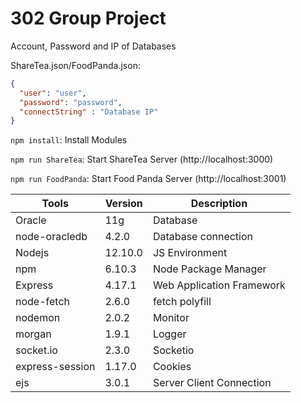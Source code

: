 # 302 Group Project

Account, Password and IP of Databases

ShareTea.json/FoodPanda.json:

```json
{
  "user": "user",
  "password": "password",
  "connectString" : "Database IP"
}
```

`npm install`: Install Modules

`npm run ShareTea`: Start ShareTea Server (http://localhost:3000)

`npm run FoodPanda`: Start Food Panda Server (http://localhost:3001)

| Tools                 | Version | Description               |
|-----------------------|---------|---------------------------|
| Oracle                | 11g     | Database                  |
| node-oracledb         | 4.2.0   | Database connection       |
| Nodejs                | 12.10.0 | JS Environment            |
| npm                   | 6.10.3  | Node Package Manager      |
| Express               | 4.17.1  | Web Application Framework |
| node-fetch            | 2.6.0   | fetch polyfill            |
| nodemon               | 2.0.2   | Monitor                   |
| morgan                | 1.9.1   | Logger                    |
| socket.io             | 2.3.0   | Socketio                  |
| express-session       | 1.17.0  | Cookies                   |
| ejs                   | 3.0.1   | Server Client Connection  |
